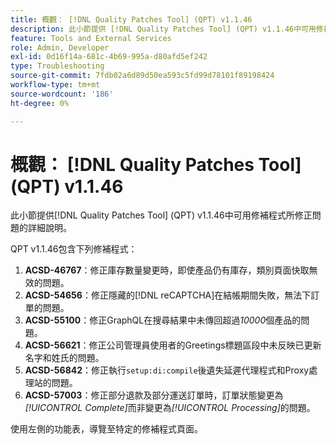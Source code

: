 ```yaml
---
title: 概觀： [!DNL Quality Patches Tool] (QPT) v1.1.46
description: 此小節提供 [!DNL Quality Patches Tool] (QPT) v1.1.46中可用修補程式所修正問題的詳細說明。
feature: Tools and External Services
role: Admin, Developer
exl-id: 0d16f14a-681c-4b69-995a-d80afd5ef242
type: Troubleshooting
source-git-commit: 7fdb02a6d89d50ea593c5fd99d78101f89198424
workflow-type: tm+mt
source-wordcount: '186'
ht-degree: 0%

---
```


# 概觀： [!DNL Quality Patches Tool] (QPT) v1.1.46

此小節提供[!DNL Quality Patches Tool] (QPT) v1.1.46中可用修補程式所修正問題的詳細說明。

QPT v1.1.46包含下列修補程式：

1. **ACSD-46767**：修正庫存數量變更時，即使產品仍有庫存，類別頁面快取無效的問題。
1. **ACSD-54656**：修正隱藏的[!DNL reCAPTCHA]在結帳期間失敗，無法下訂單的問題。
1. **ACSD-55100**：修正GraphQL在搜尋結果中未傳回超過&#x200B;*10000*&#x200B;個產品的問題。
1. **ACSD-56621**：修正公司管理員使用者的Greetings標題區段中未反映已更新名字和姓氏的問題。
1. **ACSD-56842**：修正執行`setup:di:compile`後遺失延遲代理程式和Proxy處理站的問題。
1. **ACSD-57003**：修正部分退款及部分運送訂單時，訂單狀態變更為&#x200B;*[!UICONTROL Complete]*&#x200B;而非變更為&#x200B;*[!UICONTROL Processing]*&#x200B;的問題。

使用左側的功能表，導覽至特定的修補程式頁面。
